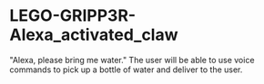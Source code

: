 # LEGO-GRIPP3R-Alexa_activated_claw
"Alexa, please bring me water." The user will be able to use voice commands to pick up a bottle of water and deliver to the user.
